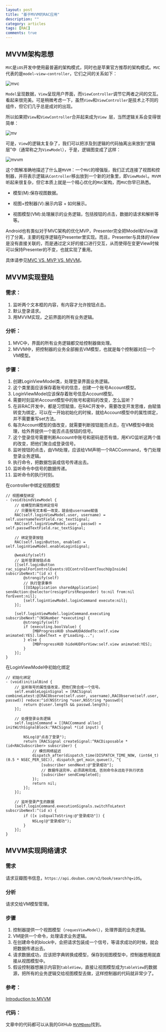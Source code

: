 ```yaml
---
layout: post
title: "基于MVVM的RAC应用"
description: ""
category: articles
tags: [RAC]
comments: true
---
```


## MVVM架构思想

`MVC`是`iOS`开发中使用最普遍的架构模式，同时也是苹果官方推荐的架构模式。`MVC`代表的是`model–view–controller`，它们之间的关系如下：

![mvc](http://7xr0hq.com1.z0.glb.clouddn.com/mvvm1.png)

`Model`呈现数据，`View`呈现用户界面，而`ViewController`调节它两者之间的交互。看起来很完美。可是稍微考虑一下，虽然`View`和`ViewController`是技术上不同的组件，但它们几乎总是成对的出现。

所以如果把`View`和`ViewController`合并起来成为`View
`层，当然逻辑关系会变得很简单：

![mv](http://7xr0hq.com1.z0.glb.clouddn.com/intermediate.png)

可是，`View`的逻辑太复杂了，我们可以把涉及到逻辑的代码抽离出来放到“逻辑层”中（通常称之为`ViewModel`），于是，逻辑图变成了这样：

![mvvm](http://7xr0hq.com1.z0.glb.clouddn.com/mvvm2.png)

这个图解准确地描述了什么是`MVVM`：一个`MVC`的增强版，我们正式连接了视图和控制器，并将表示逻辑从`Controller`移出放到一个新的对象里，即`ViewModel`。`MVVM`听起来很复杂，但它本质上就是一个精心优化的`MVC`架构，而`MVC`你早已熟悉。

- 模型(M):保存视图数据。

- 视图+控制器(V):展示内容 + 如何展示。

- 视图模型(VM):处理展示的业务逻辑，包括按钮的点击，数据的请求和解析等等。

Android也有类似对于MVC架构的优化MVP，Presenter完全把Model和View进行了分离，主要的程序逻辑在Presenter里实现。而且，Presenter与具体的View是没有直接关联的，而是通过定义好的接口进行交互，从而使得在变更View时候可以保持Presenter的不变，也就实现了重用。

具体请参见[MVC VS. MVP VS. MVVM](http://www.albertzuurbier.com/index.php/programming/84-mvc-vs-mvp-vs-mvvm)。

## MVVM实现登陆

### 需求：

1. 监听两个文本框的内容，有内容才允许按钮点击。
2. 默认登录请求。
3. 用MVVM实现，之前界面的所有业务逻辑。

### 分析：

1. MVC中，界面的所有业务逻辑都交给控制器做处理。
2. MVVM中，把控制器的业务全部搬去VM模型，也就是每个控制器对应一个VM模型。

### 步骤：

1. 创建LoginViewModel类，处理登录界面业务逻辑。
2. 这个类里面应该保存着账号的信息，创建一个账号Account模型。
3. LoginViewModel应该保存着账号信息Account模型。
4. 需要时刻监听Account模型中的账号和密码的改变，怎么监听？
5. 在非RAC开发中，都是习惯赋值，在RAC开发中，需要改变开发思维，由赋值转变为绑定，可以在一开始初始化的时候，就给Account模型中的属性绑定，并不需要重写set方法。
6. 每次Account模型的值改变，就需要判断按钮能否点击，在VM模型中做处理，给外界提供一个能否点击按钮的信号。
7. 这个登录信号需要判断Account中账号和密码是否有值，用KVO监听这两个值的改变，把他们聚合成登录信号。
8. 监听按钮的点击，由VM处理，应该给VM声明一个RACCommand，专门处理登录业务逻辑。
9. 执行命令，把数据包装成信号传递出去。
10. 监听命令中信号的数据传递。
11. 监听命令的执行时刻。


在controller中绑定视图模型

```objc
// 视图模型绑定
- (void)bindViewModel {
    // 给模型的属性绑定信号
    // 只要账号文本框一改变，就会给username赋值
    RAC(self.loginViewModel.user, username) = self.usernameTextField.rac_textSignal;
    RAC(self.loginViewModel.user, passwd) = self.passwdTextField.rac_textSignal;
    
    // 绑定登录按钮
    RAC(self.loginButton, enabled) = self.loginViewModel.enableLoginSignal;
    
    @weakify(self)
    // 监听登录按钮点击
    [[self.loginButton rac_signalForControlEvents:UIControlEventTouchUpInside] subscribeNext:^(id x) {
        @strongify(self)
        // 执行登录事件
        [[UIApplication sharedApplication] sendAction:@selector(resignFirstResponder) to:nil from:nil forEvent:nil];
        [self.loginViewModel.loginCommand execute:nil];
    }];
    
    [self.loginViewModel.loginCommand.executing subscribeNext:^(NSNumber *executing) {
        @strongify(self)
        if (executing.boolValue) {
            [MBProgressHUD showHUDAddedTo:self.view animated:YES].labelText = @"Loading...";
        } else {
            [MBProgressHUD hideHUDForView:self.view animated:YES];
        }
    }];
}
```

在LoginViewModel中初始化绑定

```objc
// 初始化绑定
- (void)initialBind {
    // 监听账号的属性值改变，把他们聚合成一个信号。
    self.enableLoginSignal = [RACSignal combineLatest:@[RACObserve(self.user, username),RACObserve(self.user, passwd)] reduce:^id(NSString *user,NSString *passwd){
        return @(user.length && passwd.length);
    }];
    
    // 处理登录业务逻辑
    self.loginCommand = [[RACCommand alloc] initWithSignalBlock:^RACSignal *(id input) {
        
        NSLog(@"点击了登录");
        return [RACSignal createSignal:^RACDisposable *(id<RACSubscriber> subscriber) {
            // 模仿网络延迟
            dispatch_after(dispatch_time(DISPATCH_TIME_NOW, (int64_t)(0.5 * NSEC_PER_SEC)), dispatch_get_main_queue(), ^{
                [subscriber sendNext:@"登录成功"];
                // 数据传送完毕，必须调用完成，否则命令永远处于执行状态
                [subscriber sendCompleted];
            });
            return nil;
        }];
    }];
    
    // 监听登录产生的数据
    [self.loginCommand.executionSignals.switchToLatest subscribeNext:^(id x) {
        if ([x isEqualToString:@"登录成功"]) {
            NSLog(@"登录成功");
        }
    }];
}
```

## MVVM实现网络请求

### 需求

请求豆瓣图书信息，`https://api.douban.com/v2/book/search?q=iOS`。

### 分析
    
请求交给VM模型管理。

### 步骤
        
1. 控制器提供一个视图模型（`requesViewModel`），处理界面的业务逻辑。
2. VM提供一个命令，处理请求业务逻辑。
3. 在创建命令的block中，会把请求包装成一个信号，等请求成功的时候，就会把数据传递出去。
4. 请求数据成功，应该把字典转换成模型，保存到视图模型中，控制器想用就直接从视图模型中。
5. 假设控制器想展示内容到`tableView`，直接让视图模型成为`tableView`的数据源，把所有的业务逻辑交给视图模型去做，这样控制器的代码就非常少了。



### 参考：

[Introduction to MVVM](https://www.objc.io/issues/13-architecture/mvvm/)

### 代码：
文章中的代码都可以从我的GitHub [`MVVMDemo`](https://github.com/lettleprince/MVVMDemo)找到。

